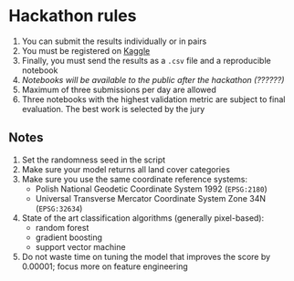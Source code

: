 # Hackathon rules

1. You can submit the results individually or in pairs
2. You must be registered on [Kaggle](https://www.kaggle.com/)
3. Finally, you must send the results as a `.csv` file and a reproducible notebook
4. *Notebooks will be available to the public after the hackathon (??????)*
5. Maximum of three submissions per day are allowed
6. Three notebooks with the highest validation metric are subject to final evaluation. The best work is selected by the jury

## Notes

1. Set the randomness seed in the script
2. Make sure your model returns all land cover categories
3. Make sure you use the same coordinate reference systems:
    * Polish National Geodetic Coordinate System 1992 (`EPSG:2180`)
    * Universal Transverse Mercator Coordinate System Zone 34N (`EPSG:32634`)
4. State of the art classification algorithms (generally pixel-based):
    * random forest
    * gradient boosting
    * support vector machine
5. Do not waste time on tuning the model that improves the score by 0.00001; focus more on feature engineering
